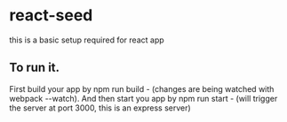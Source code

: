 # react-seed
this is a basic setup required for react app

To run it.
-------------
First build your app by npm run build - (changes are being watched with webpack --watch).
And then start you app by npm run start - (will trigger the server at port 3000, this is an express server)
